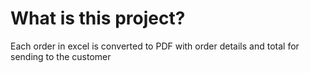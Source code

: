 # What is this project?

Each order in excel is converted to PDF with order details and total for sending to the customer